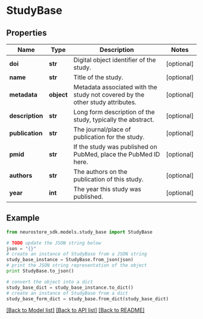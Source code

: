# StudyBase


## Properties
Name | Type | Description | Notes
------------ | ------------- | ------------- | -------------
**doi** | **str** | Digital object identifier of the study. | [optional] 
**name** | **str** | Title of the study. | [optional] 
**metadata** | **object** | Metadata associated with the study not covered by the other study attributes. | [optional] 
**description** | **str** | Long form description of the study, typically the abstract. | [optional] 
**publication** | **str** | The journal/place of publication for the study. | [optional] 
**pmid** | **str** | If the study was published on PubMed, place the PubMed ID here. | [optional] 
**authors** | **str** | The authors on the publication of this study. | [optional] 
**year** | **int** | The year this study was published. | [optional] 

## Example

```python
from neurostore_sdk.models.study_base import StudyBase

# TODO update the JSON string below
json = "{}"
# create an instance of StudyBase from a JSON string
study_base_instance = StudyBase.from_json(json)
# print the JSON string representation of the object
print StudyBase.to_json()

# convert the object into a dict
study_base_dict = study_base_instance.to_dict()
# create an instance of StudyBase from a dict
study_base_form_dict = study_base.from_dict(study_base_dict)
```
[[Back to Model list]](../README.md#documentation-for-models) [[Back to API list]](../README.md#documentation-for-api-endpoints) [[Back to README]](../README.md)


